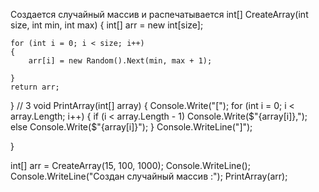 Создается случайный массив и распечатывается
int[] CreateArray(int size, int min, int max)
{
    int[] arr = new int[size];

    for (int i = 0; i < size; i++)
    {
        arr[i] = new Random().Next(min, max + 1);

    }
    return arr;
}
// 3
void PrintArray(int[] array)
{
    Console.Write("[");
    for (int i = 0; i < array.Length; i++)
    {
        if (i < array.Length - 1)
            Console.Write($"{array[i]},");
        else
            Console.Write($"{array[i]}");
    }
    Console.WriteLine("]");

}

int[] arr = CreateArray(15, 100, 1000);
Console.WriteLine();
Console.WriteLine("Создан случайный массив :");
PrintArray(arr);